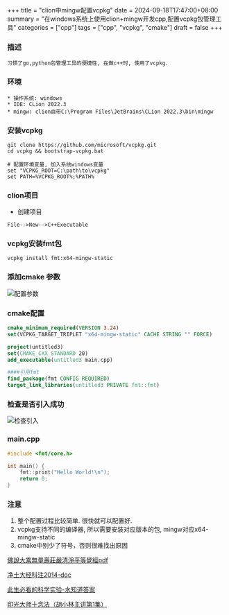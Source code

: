 +++
title = "clion中mingw配置vcpkg"
date = 2024-09-18T17:47:00+08:00
summary = "在windows系统上使用clion+mingw开发cpp,配置vcpkg包管理工具"
categories = ["cpp"]
tags = ["cpp", "vcpkg", "cmake"]
draft = false
+++

### 描述
    习惯了go,python包管理工具的便捷性, 在做c++时, 使用了vcpkg.

### 环境

```shell
* 操作系统: windows
* IDE: CLion 2022.3
* mingw: clion自带C:\Program Files\JetBrains\CLion 2022.3\bin\mingw
```

### 安装vcpkg

```shell
git clone https://github.com/microsoft/vcpkg.git
cd vcpkg && bootstrap-vcpkg.bat

# 配置环境变量, 加入系统windows变量
set "VCPKG_ROOT=C:\path\to\vcpkg"
set PATH=%VCPKG_ROOT%;%PATH%
```

### clion项目

* 创建项目

```shell
File-->New-->C++Executable
```

### vcpkg安装fmt包

```shell
vcpkg install fmt:x64-mingw-static
```

### 添加cmake 参数

![配置参数](../../static/clion-cmake-vcpkg01.jpg)

### cmake配置

```cmake
cmake_minimum_required(VERSION 3.24)
set(VCPKG_TARGET_TRIPLET "x64-mingw-static" CACHE STRING "" FORCE)

project(untitled3)
set(CMAKE_CXX_STANDARD 20)
add_executable(untitled3 main.cpp)

####引用fmt
find_package(fmt CONFIG REQUIRED)
target_link_libraries(untitled3 PRIVATE fmt::fmt)
```

### 检查是否引入成功

![检查引入](../../static/clion-cmake-vcpkg01.jpg)

### main.cpp

```cpp
#include <fmt/core.h>

int main() {
    fmt::print("Hello World!\n");
    return 0;
}
```

### 注意

1. 整个配置过程比较简单. 很快就可以配置好.
2. vcpkg支持不同的编译器, 所以需要安装对应版本的包, mingw对应x64-mingw-static
3. cmake中别少了符号，否则很难找出原因

[佛說大乘無量壽莊嚴清淨平等覺經pdf](http://www.sxjy360.top/page-download/)

[净土大经科注2014-doc](http://www.sxjy360.top/page-download/)

[此生必看的科学实验-水知道答案](http://www.sxjy360.top/page-download/)

[印光大师十念法（胡小林主讲第1集）](http://www.sxjy360.top/page-download/)